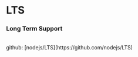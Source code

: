 <!-- background: node -->

# LTS
### Long Term Support
<br>
github: [nodejs/LTS](https://github.com/nodejs/LTS)
